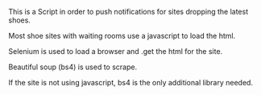 This is a Script in order to push notifications for sites dropping the latest shoes. 

Most shoe sites with waiting rooms use a javascript to load the html. 

Selenium is used to load a browser and .get the html for the site. 

Beautiful soup (bs4) is used to scrape. 

If the site is not using javascript, bs4 is the only additional library needed. 

